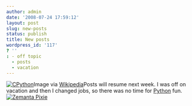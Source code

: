 ```yaml
---
author: admin
date: '2008-07-24 17:59:12'
layout: post
slug: new-posts
status: publish
title: New posts
wordpress_id: '117'
? ''
: - off topic
  - posts
  - vacation
---
```


[![CPython](http://upload.wikimedia.org/wikipedia/en/thumb/0/06/Python_logo.svg/202px-Python_logo.svg.png)](http://en.wikipedia.org/wiki/Image:Python_logo.svg)Image
via [Wikipedia](http://en.wikipedia.org/wiki/Image:Python_logo.svg)Posts
will resume next week. I was off on vacation and then I changed jobs, so
there was no time for
[Python](http://www.python.org/ "Python (programming language)") fun.
[![Zemanta
Pixie](http://img.zemanta.com/reblog_e.png?x-id=90106b90-f576-4234-be6c-4aa36029c6b0)](http://reblog.zemanta.com/zemified/90106b90-f576-4234-be6c-4aa36029c6b0/ "Zemified by Zemanta")
